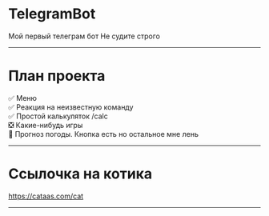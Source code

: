 # TelegramBot
Мой первый телеграм бот
Не судите строго
____
# План проекта
:white_check_mark: Меню    
:white_check_mark: Реакция на неизвестную команду   
:white_check_mark: Простой калькуляток /calc  
:negative_squared_cross_mark: Какие-нибудь игры  
:black_square_button: Прогноз погоды. Кнопка есть но остальное мне лень   
____

# Ссылочка на котика 
https://cataas.com/cat

____
